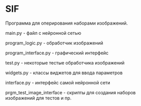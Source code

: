 # SIF
Программа для оперирования наборами изображений.

main.py - файл с нейронной сетью

program_logic.py - обработчик изображений

program_interface.py - графический интерфейс

test.py - некоторые тестые обработчика изображений

widgets.py - классы виджетов для ввода параметров

interface.py - интерфейс самой нейронной сети

prgm_test_image_interface - скрипты для создания наборов изображений для тестов и пр.
